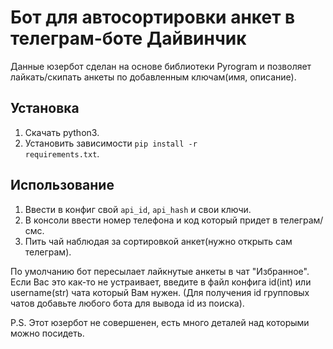 # Бот для автосортировки анкет в телеграм-боте Дайвинчик
Данные юзербот сделан на основе библиотеки Pyrogram и позволяет лайкать/скипать анкеты по добавленным ключам(имя, описание).
## Установка
1. Скачать python3.
2. Установить зависимости <code>pip install -r requirements.txt</code>.
## Использование
1. Ввести в конфиг свой <code>api_id</code>, <code>api_hash</code> и свои ключи.
2. В консоли ввести номер телефона и код который придет в телеграм/смс.
3. Пить чай наблюдая за сортировкой анкет(нужно открыть сам телеграм).

По умолчанию бот пересылает лайкнутые анкеты в чат "Избранное".
Если Вас это как-то не устраивает, введите в файл конфига id(int) или username(str) чата который Вам нужен. (Для получения id групповых чатов добавьте любого бота для вывода id из поиска).

P.S. Этот юзербот не совершенен, есть много деталей над которыми можно посидеть.
